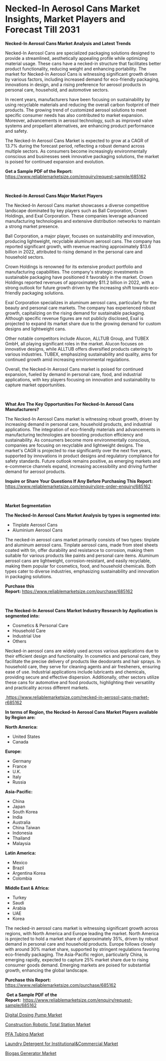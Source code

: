 <p><h1>Necked-In Aerosol Cans Market Insights, Market Players and Forecast Till 2031</h1></p><p><strong>Necked-In Aerosol Cans Market Analysis and Latest Trends</strong></p>
<p><p>Necked-In Aerosol Cans are specialized packaging solutions designed to provide a streamlined, aesthetically appealing profile while optimizing material usage. These cans have a necked-in structure that facilitates better product functionality, reducing weight and enhancing portability. The market for Necked-In Aerosol Cans is witnessing significant growth driven by various factors, including increased demand for eco-friendly packaging, innovations in design, and a rising preference for aerosol products in personal care, household, and automotive sectors.</p><p>In recent years, manufacturers have been focusing on sustainability by using recyclable materials and reducing the overall carbon footprint of their products. The growing trend of customized aerosol solutions to meet specific consumer needs has also contributed to market expansion. Moreover, advancements in aerosol technology, such as improved valve systems and propellant alternatives, are enhancing product performance and safety.</p><p>The Necked-In Aerosol Cans Market is expected to grow at a CAGR of 13.7% during the forecast period, reflecting a robust demand across multiple sectors. As consumers become increasingly environmentally conscious and businesses seek innovative packaging solutions, the market is poised for continued expansion and evolution.</p></p>
<p><strong>Get a Sample PDF of the Report:&nbsp;</strong> <a href="https://www.reliablemarketsize.com/enquiry/request-sample/685162?utm_campaign=1564&utm_medium=2&utm_source=Github&utm_content=ia&utm_term=30102024&utm_id=necked-in-aerosol-cans">https://www.reliablemarketsize.com/enquiry/request-sample/685162</a></p>
<p>&nbsp;</p>
<p><strong>Necked-In Aerosol Cans Major Market Players</strong></p>
<p><p>The Necked-In Aerosol Cans market showcases a diverse competitive landscape dominated by key players such as Ball Corporation, Crown Holdings, and Exal Corporation. These companies leverage advanced manufacturing technologies and extensive distribution networks to maintain a strong market presence.</p><p>Ball Corporation, a major player, focuses on sustainability and innovation, producing lightweight, recyclable aluminum aerosol cans. The company has reported significant growth, with revenue reaching approximately $13.6 billion in 2022, attributed to rising demand in the personal care and household sectors.</p><p>Crown Holdings is renowned for its extensive product portfolio and manufacturing capabilities. The company's strategic investments in sustainable packaging have positioned it favorably in the market. Crown Holdings reported revenues of approximately $11.2 billion in 2022, with a strong outlook for future growth driven by the increasing shift towards eco-friendly packaging solutions.</p><p>Exal Corporation specializes in aluminum aerosol cans, particularly for the beauty and personal care markets. The company has experienced robust growth, capitalizing on the rising demand for sustainable packaging. Although specific revenue figures are not publicly disclosed, Exal is projected to expand its market share due to the growing demand for custom designs and lightweight cans.</p><p>Other notable competitors include Alucon, ALLTUB Group, and TUBEX GmbH, all playing significant roles in the market. Alucon focuses on innovative designs, while ALLTUB offers diversified products catering to various industries. TUBEX, emphasizing sustainability and quality, aims for continued growth amid increasing environmental regulations.</p><p>Overall, the Necked-In Aerosol Cans market is poised for continued expansion, fueled by demand in personal care, food, and industrial applications, with key players focusing on innovation and sustainability to capture market opportunities.</p></p>
<p>&nbsp;</p>
<p><strong>What Are The Key Opportunities For Necked-In Aerosol Cans Manufacturers?</strong></p>
<p><p>The Necked-In Aerosol Cans market is witnessing robust growth, driven by increasing demand in personal care, household products, and industrial applications. The integration of eco-friendly materials and advancements in manufacturing technologies are boosting production efficiency and sustainability. As consumers become more environmentally conscious, companies are focusing on recyclable and lightweight designs. The market's CAGR is projected to rise significantly over the next five years, supported by innovations in product designs and regulatory compliance for safety standards. Future outlook remains positive, as emerging markets and e-commerce channels expand, increasing accessibility and driving further demand for aerosol products.</p></p>
<p><strong>Inquire or Share Your Questions If Any Before Purchasing This Report:</strong> <a href="https://www.reliablemarketsize.com/enquiry/pre-order-enquiry/685162?utm_campaign=1564&utm_medium=2&utm_source=Github&utm_content=ia&utm_term=30102024&utm_id=necked-in-aerosol-cans">https://www.reliablemarketsize.com/enquiry/pre-order-enquiry/685162</a></p>
<p>&nbsp;</p>
<p><strong>Market Segmentation</strong></p>
<p><strong>The Necked-In Aerosol Cans Market Analysis by types is segmented into:</strong></p>
<p><ul><li>Tinplate Aerosol Cans</li><li>Aluminium Aerosol Cans</li></ul></p>
<p><p>The necked-in aerosol cans market primarily consists of two types: tinplate and aluminum aerosol cans. Tinplate aerosol cans, made from steel sheets coated with tin, offer durability and resistance to corrosion, making them suitable for various products like paints and personal care items. Aluminum aerosol cans are lightweight, corrosion-resistant, and easily recyclable, making them popular for cosmetics, food, and household chemicals. Both types cater to diverse industries, emphasizing sustainability and innovation in packaging solutions.</p></p>
<p><strong>Purchase this Report:&nbsp;</strong><a href="https://www.reliablemarketsize.com/purchase/685162?utm_campaign=1564&utm_medium=2&utm_source=Github&utm_content=ia&utm_term=30102024&utm_id=necked-in-aerosol-cans">https://www.reliablemarketsize.com/purchase/685162</a></p>
<p>&nbsp;</p>
<p><strong>The Necked-In Aerosol Cans Market Industry Research by Application is segmented into:</strong></p>
<p><ul><li>Cosmetics & Personal Care</li><li>Household Care</li><li>Industrial Use</li><li>Others</li></ul></p>
<p><p>Necked-in aerosol cans are widely used across various applications due to their efficient design and functionality. In cosmetics and personal care, they facilitate the precise delivery of products like deodorants and hair sprays. In household care, they serve for cleaning agents and air fresheners, ensuring ease of use. Industrial applications include lubricants and chemicals, providing secure and effective dispersion. Additionally, other sectors utilize these cans for automotive and food products, highlighting their versatility and practicality across different markets.</p></p>
<p><a href="https://www.reliablemarketsize.com/necked-in-aerosol-cans-market-r685162?utm_campaign=1564&utm_medium=2&utm_source=Github&utm_content=ia&utm_term=30102024&utm_id=necked-in-aerosol-cans">&nbsp;https://www.reliablemarketsize.com/necked-in-aerosol-cans-market-r685162</a></p>
<p><strong>In terms of Region, the Necked-In Aerosol Cans Market Players available by Region are:</strong></p>
<p>
    <p> <strong> North America: </strong>
        <ul>
            <li>United States</li>
            <li>Canada</li>
        </ul>
        </p> 
    <p> <strong> Europe: </strong>
        <ul>
            <li>Germany</li>
            <li>France</li>
            <li>U.K.</li>
            <li>Italy</li>
            <li>Russia</li>
        </ul>
        </p> 
    <p> <strong> Asia-Pacific: </strong>
        <ul>
            <li>China</li>
            <li>Japan</li>
            <li>South Korea</li>
            <li>India</li>
            <li>Australia</li>
            <li>China Taiwan</li>
            <li>Indonesia</li>
            <li>Thailand</li>
            <li>Malaysia</li>
        </ul>
        </p> 
    <p> <strong> Latin America: </strong>
        <ul>
            <li>Mexico</li>
            <li>Brazil</li>
            <li>Argentina Korea</li>
            <li>Colombia</li>
        </ul>
        </p> 
    <p> <strong> Middle East & Africa: </strong>
        <ul>
            <li>Turkey</li>
            <li>Saudi</li>
            <li>Arabia</li>
            <li>UAE</li>
            <li>Korea</li>
        </ul>
    </p>
    </p>
<p><p>The necked-in aerosol cans market is witnessing significant growth across regions, with North America and Europe leading the market. North America is projected to hold a market share of approximately 35%, driven by robust demand in personal care and household products. Europe follows closely with around 30% market share, supported by stringent regulations favoring eco-friendly packaging. The Asia-Pacific region, particularly China, is emerging rapidly, expected to capture 25% market share due to rising consumer goods demand. Emerging markets are poised for substantial growth, enhancing the global landscape.</p></p>
<p><strong>Purchase this Report: </strong><a href="https://www.reliablemarketsize.com/purchase/685162?utm_campaign=1564&utm_medium=2&utm_source=Github&utm_content=ia&utm_term=30102024&utm_id=necked-in-aerosol-cans">https://www.reliablemarketsize.com/purchase/685162</a></p>
<p>&nbsp;<strong>Get a Sample PDF of the Report:&nbsp;&nbsp;</strong><a href="https://www.reliablemarketsize.com/enquiry/request-sample/685162?utm_campaign=1564&utm_medium=2&utm_source=Github&utm_content=ia&utm_term=30102024&utm_id=necked-in-aerosol-cans">https://www.reliablemarketsize.com/enquiry/request-sample/685162</a></p>
<p><strong></strong></p>
<p><p><a href="https://www.linkedin.com/pulse/exploring-digital-dosing-pump-market-dynamics-global-trends-l8umc?utm_campaign=1564&utm_medium=2&utm_source=Github&utm_content=ia&utm_term=30102024&utm_id=necked-in-aerosol-cans">Digital Dosing Pump Market</a></p><p><a href="https://issuu.com/reportprime-2/docs/construction-robotic-total-station-_0180a1155a2267?utm_campaign=1564&utm_medium=2&utm_source=Github&utm_content=ia&utm_term=30102024&utm_id=necked-in-aerosol-cans">Construction Robotic Total Station Market</a></p><p><a href="https://www.linkedin.com/pulse/pfa-tubing-market-segmentation-applications-types-growth-see-market-mg4lc?utm_campaign=1564&utm_medium=2&utm_source=Github&utm_content=ia&utm_term=30102024&utm_id=necked-in-aerosol-cans">PFA Tubing Market</a></p><p><a href="https://github.com/DixieGrimes/Market-Research-Report-List-1/blob/main/laundry-detergent-for-institutionalcommercial-market.md?utm_campaign=1564&utm_medium=2&utm_source=Github&utm_content=ia&utm_term=30102024&utm_id=necked-in-aerosol-cans">Laundry Detergent for Institutional&Commercial Market</a></p><p><a href="https://www.linkedin.com/pulse/competitive-intelligence-biogas-generator-market-key-players-0cthc?utm_campaign=1564&utm_medium=2&utm_source=Github&utm_content=ia&utm_term=30102024&utm_id=necked-in-aerosol-cans">Biogas Generator Market</a></p></p>